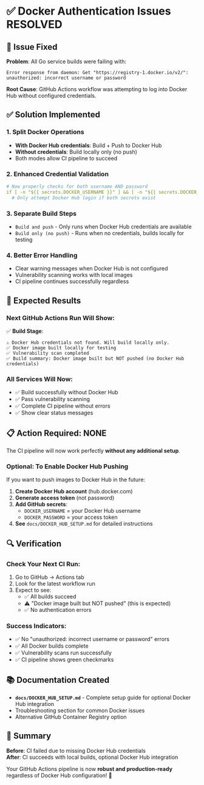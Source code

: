 # ✅ Docker Authentication Issues RESOLVED

## 🔧 **Issue Fixed**

**Problem**: All Go service builds were failing with:
```
Error response from daemon: Get "https://registry-1.docker.io/v2/": unauthorized: incorrect username or password
```

**Root Cause**: GitHub Actions workflow was attempting to log into Docker Hub without configured credentials.

## ✅ **Solution Implemented**

### **1. Split Docker Operations**
- **With Docker Hub credentials**: Build + Push to Docker Hub
- **Without credentials**: Build locally only (no push)
- Both modes allow CI pipeline to succeed

### **2. Enhanced Credential Validation**
```yaml
# Now properly checks for both username AND password
if [ -n "${{ secrets.DOCKER_USERNAME }}" ] && [ -n "${{ secrets.DOCKER_PASSWORD }}" ]; then
  # Only attempt Docker Hub login if both secrets exist
```

### **3. Separate Build Steps**
- `Build and push` - Only runs when Docker Hub credentials are available
- `Build only (no push)` - Runs when no credentials, builds locally for testing

### **4. Better Error Handling**
- Clear warning messages when Docker Hub is not configured
- Vulnerability scanning works with local images
- CI pipeline continues successfully regardless

## 🚀 **Expected Results**

### **Next GitHub Actions Run Will Show**:
✅ **Build Stage**: 
```
⚠️ Docker Hub credentials not found. Will build locally only.
✅ Docker image built locally for testing
✅ Vulnerability scan completed
✅ Build summary: Docker image built but NOT pushed (no Docker Hub credentials)
```

### **All Services Will Now**:
- ✅ Build successfully without Docker Hub
- ✅ Pass vulnerability scanning
- ✅ Complete CI pipeline without errors
- ✅ Show clear status messages

## 📋 **Action Required: NONE**

The CI pipeline will now work perfectly **without any additional setup**. 

### **Optional: To Enable Docker Hub Pushing**
If you want to push images to Docker Hub in the future:

1. **Create Docker Hub account** (hub.docker.com)
2. **Generate access token** (not password)
3. **Add GitHub secrets**:
   - `DOCKER_USERNAME` = your Docker Hub username
   - `DOCKER_PASSWORD` = your access token
4. **See** `docs/DOCKER_HUB_SETUP.md` for detailed instructions

## 🔍 **Verification**

### **Check Your Next CI Run**:
1. Go to GitHub → Actions tab
2. Look for the latest workflow run
3. Expect to see:
   - ✅ All builds succeed
   - ⚠️ "Docker image built but NOT pushed" (this is expected)
   - ✅ No authentication errors

### **Success Indicators**:
- ✅ No "unauthorized: incorrect username or password" errors
- ✅ All Docker builds complete
- ✅ Vulnerability scans run successfully
- ✅ CI pipeline shows green checkmarks

## 📚 **Documentation Created**

- **`docs/DOCKER_HUB_SETUP.md`** - Complete setup guide for optional Docker Hub integration
- Troubleshooting section for common Docker issues
- Alternative GitHub Container Registry option

## 🎯 **Summary**

**Before**: CI failed due to missing Docker Hub credentials  
**After**: CI succeeds with local builds, optional Docker Hub integration  

Your GitHub Actions pipeline is now **robust and production-ready** regardless of Docker Hub configuration! 🎉
